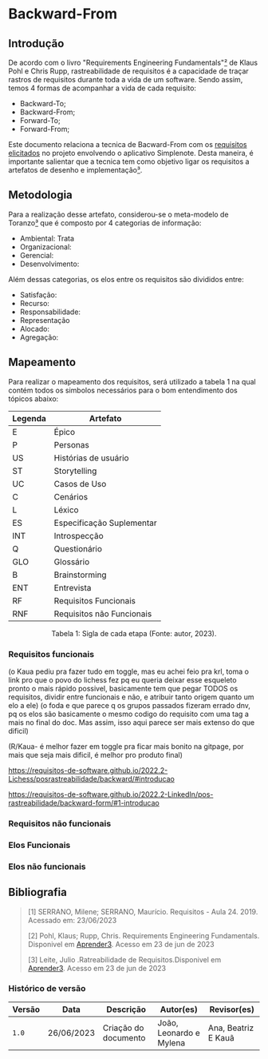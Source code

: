 # Backward-From
## Introdução
De acordo com o livro "Requirements Engineering Fundamentals"[²](#ancora2) de Klaus Pohl e Chris Rupp, rastreabilidade
de requisitos é a capacidade de traçar rastros de requisitos durante toda a vida de um software.
Sendo assim, temos 4 formas de acompanhar a vida de cada requisito:

- Backward-To;
- Backward-From;
- Forward-To;
- Forward-From;

Este documento relaciona a tecnica de Bacward-From com os [requisitos
elicitados](https://requisitos-de-software.github.io/2023.1-Simplenote/elicitacao/storytelling/) no projeto envolvendo o
aplicativo Simplenote. Desta maneira, é importante
salientar que a tecnica tem como objetivo ligar os requisitos a artefatos de desenho e implementação[³](#ancora3).

## Metodologia
Para a realização desse artefato, considerou-se o meta-modelo de Toranzo[³](#ancora3) que é composto por 4 categorias de informação:
- Ambiental: Trata 
- Organizacional:
- Gerencial:
- Desenvolvimento:

Além dessas categorias, os elos entre os requisitos são divididos entre:
- Satisfação:
- Recurso:
- Responsabilidade:
- Representação
- Alocado:
- Agregação:

## Mapeamento
Para realizar o mapeamento dos requisitos, será utilizado a tabela 1 na qual contém todos os simbolos necessários para o
bom entendimento dos tópicos abaixo:

<center>

  | Legenda | Artefato |
  | ------- | ------------------------- |
  | E | Épico |
  | P | Personas |
  | US | Histórias de usuário |
  | ST | Storytelling |
  | UC | Casos de Uso |
  | C | Cenários |
  | L | Léxico |
  | ES | Especificação Suplementar |
  | INT | Introspecção |
  | Q | Questionário |
  | GLO | Glossário |
  | B | Brainstorming |
  | ENT | Entrevista |
  | RF | Requisitos Funcionais |
  | RNF | Requisitos não Funcionais |

</center>

<div style="text-align: center">
  <p> Tabela 1: Sigla de cada etapa (Fonte: autor, 2023).</p>
</div>

### Requisitos funcionais

(o Kaua pediu pra fazer tudo em toggle, mas eu achei feio pra krl, toma o link pro que o povo do lichess fez pq eu queria deixar esse esqueleto pronto o mais rápido possivel, basicamente tem que pegar TODOS os requisitos, dividir entre funcionais e não, e atribuir tanto origem quanto um elo a ele)
(o foda e que parece q os grupos passados fizeram errado dnv, pq os elos são basicamente o mesmo codigo do requisito com uma tag a mais no final do doc.
Mas assim, isso aqui parece ser mais extenso do que dificil)

(R/Kaua- é melhor fazer em toggle pra ficar mais bonito na gitpage, por mais que seja mais dificil, é melhor pro produto final)

https://requisitos-de-software.github.io/2022.2-Lichess/posrastreabilidade/backward/#introducao

https://requisitos-de-software.github.io/2022.2-LinkedIn/pos-rastreabilidade/backward-form/#1-introducao

### Requisitos não funcionais


### Elos Funcionais

### Elos não funcionais

## Bibliografia
> [1] SERRANO, Milene; SERRANO, Maurício. Requisitos - Aula 24. 2019. Acessado em: 23/06/2023 </br>
>
> [2] Pohl, Klaus; Rupp, Chris. Requirements Engineering Fundamentals. Disponivel em
[Aprender3](https://aprender3.unb.br/pluginfile.php/2523174/mod_resource/content/2/Rastreabilidade.pdf). Acesso em 23 de
jun de 2023 </br>
>
> [3] Leite, Julio .Ratreabilidade de Requisitos.Disponivel em
[Aprender3](https://aprender3.unb.br/pluginfile.php/2523175/mod_resource/content/3/05_20_sayao.pdf ). Acesso em 23 de
jun de 2023</br>


### Histórico de versão

| Versão | Data | Descrição | Autor(es) | Revisor(es) |
| ------ | ---------- | ------------------------------------------ | ----------- | ----------- |
| `1.0` | 26/06/2023 | Criação do documento | João, Leonardo e Mylena | Ana, Beatriz E Kauã |
